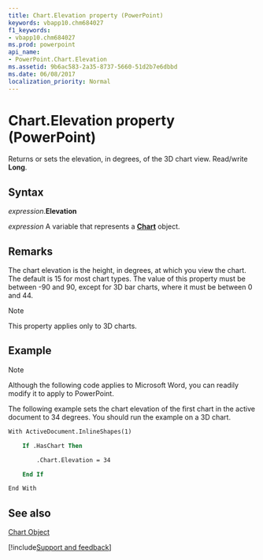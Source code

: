 ```yaml
---
title: Chart.Elevation property (PowerPoint)
keywords: vbapp10.chm684027
f1_keywords:
- vbapp10.chm684027
ms.prod: powerpoint
api_name:
- PowerPoint.Chart.Elevation
ms.assetid: 9b6ac583-2a35-8737-5660-51d2b7e6dbbd
ms.date: 06/08/2017
localization_priority: Normal
---
```



# Chart.Elevation property (PowerPoint)

Returns or sets the elevation, in degrees, of the 3D chart view. Read/write  **Long**.


## Syntax

_expression_.**Elevation**

_expression_ A variable that represents a **[Chart](PowerPoint.Chart.md)** object.


## Remarks

The chart elevation is the height, in degrees, at which you view the chart. The default is 15 for most chart types. The value of this property must be between -90 and 90, except for 3D bar charts, where it must be between 0 and 44.


> [!NOTE] 
> This property applies only to 3D charts.


## Example




> [!NOTE] 
> Although the following code applies to Microsoft Word, you can readily modify it to apply to PowerPoint.

The following example sets the chart elevation of the first chart in the active document to 34 degrees. You should run the example on a 3D chart.




```vb
With ActiveDocument.InlineShapes(1)

    If .HasChart Then

        .Chart.Elevation = 34

    End If

End With
```


## See also


[Chart Object](PowerPoint.Chart.md)

[!include[Support and feedback](~/includes/feedback-boilerplate.md)]